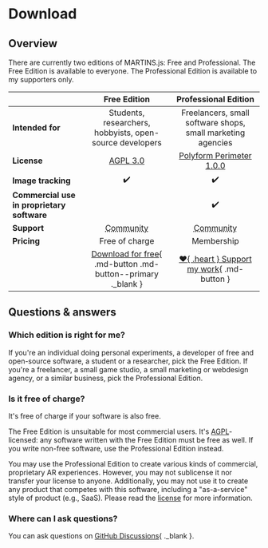 # Download

## Overview

There are currently two editions of MARTINS.js: Free and Professional. The Free Edition is available to everyone. The Professional Edition is available to my supporters only.

| |Free Edition|Professional Edition|
|-|:----------:|:------------------:|
|**Intended for**|Students, researchers, hobbyists, open-source developers|Freelancers, small software shops, small marketing agencies|
|**License**|[AGPL 3.0](./license/agpl-3.0.md)|[Polyform Perimeter 1.0.0](./license/PolyForm-Perimeter-1.0.0-1.md)|
|**Image tracking**|:heavy_check_mark:|:heavy_check_mark:|
|**Commercial use in proprietary software**| |:heavy_check_mark:|
|**Support**|<abbr title="via GitHub Discussions">Community</abbr>|<abbr title="via GitHub Discussions">Community</abbr>|
|**Pricing**|Free of charge|Membership|
||[Download for free](https://github.com/alemart/martins-js/releases){ .md-button .md-button--primary ._blank }|[:heart:{ .heart } Support my work](./support-my-work.md){ .md-button } |

## Questions & answers

### Which edition is right for me?

If you're an individual doing personal experiments, a developer of free and open-source software, a student or a researcher, pick the Free Edition. If you're a freelancer, a small game studio, a small marketing or webdesign agency, or a similar business, pick the Professional Edition.

### Is it free of charge?

It's free of charge if your software is also free.

The Free Edition is unsuitable for most commercial users. It's [AGPL](./license/agpl-3.0.md)-licensed: any software written with the Free Edition must be free as well. If you write non-free software, use the Professional Edition instead.

You may use the Professional Edition to create various kinds of commercial, proprietary AR experiences. However, you may not sublicense it nor transfer your license to anyone. Additionally, you may not use it to create any product that competes with this software, including a "as-a-service" style of product (e.g., SaaS). Please read the [license](./license/PolyForm-Perimeter-1.0.0-1.md) for more information.

### Where can I ask questions?

You can ask questions on [GitHub Discussions](https://github.com/alemart/martins-js/discussions){ ._blank }.